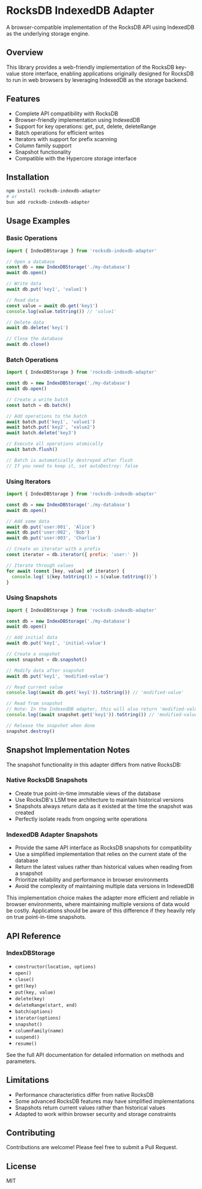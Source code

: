 # RocksDB IndexedDB Adapter

A browser-compatible implementation of the RocksDB API using IndexedDB as the underlying storage engine.

## Overview

This library provides a web-friendly implementation of the RocksDB key-value store interface, enabling applications originally designed for RocksDB to run in web browsers by leveraging IndexedDB as the storage backend.

## Features

- Complete API compatibility with RocksDB
- Browser-friendly implementation using IndexedDB
- Support for key operations: get, put, delete, deleteRange
- Batch operations for efficient writes
- Iterators with support for prefix scanning
- Column family support
- Snapshot functionality
- Compatible with the Hypercore storage interface

## Installation

```bash
npm install rocksdb-indexdb-adapter
# or
bun add rocksdb-indexdb-adapter
```

## Usage Examples

### Basic Operations

```javascript
import { IndexDBStorage } from 'rocksdb-indexdb-adapter'

// Open a database
const db = new IndexDBStorage('./my-database')
await db.open()

// Write data
await db.put('key1', 'value1')

// Read data
const value = await db.get('key1')
console.log(value.toString()) // 'value1'

// Delete data
await db.delete('key1')

// Close the database
await db.close()
```

### Batch Operations

```javascript
import { IndexDBStorage } from 'rocksdb-indexdb-adapter'

const db = new IndexDBStorage('./my-database')
await db.open()

// Create a write batch
const batch = db.batch()

// Add operations to the batch
await batch.put('key1', 'value1')
await batch.put('key2', 'value2')
await batch.delete('key3')

// Execute all operations atomically
await batch.flush()

// Batch is automatically destroyed after flush
// If you need to keep it, set autoDestroy: false
```

### Using Iterators

```javascript
import { IndexDBStorage } from 'rocksdb-indexdb-adapter'

const db = new IndexDBStorage('./my-database')
await db.open()

// Add some data
await db.put('user:001', 'Alice')
await db.put('user:002', 'Bob')
await db.put('user:003', 'Charlie')

// Create an iterator with a prefix
const iterator = db.iterator({ prefix: 'user:' })

// Iterate through values
for await (const [key, value] of iterator) {
  console.log(`${key.toString()} = ${value.toString()}`)
}
```

### Using Snapshots

```javascript
import { IndexDBStorage } from 'rocksdb-indexdb-adapter'

const db = new IndexDBStorage('./my-database')
await db.open()

// Add initial data
await db.put('key1', 'initial-value')

// Create a snapshot
const snapshot = db.snapshot()

// Modify data after snapshot
await db.put('key1', 'modified-value')

// Read current value
console.log((await db.get('key1')).toString()) // 'modified-value'

// Read from snapshot
// Note: In the IndexedDB adapter, this will also return 'modified-value'
console.log((await snapshot.get('key1')).toString()) // 'modified-value'

// Release the snapshot when done
snapshot.destroy()
```

## Snapshot Implementation Notes

The snapshot functionality in this adapter differs from native RocksDB:

### Native RocksDB Snapshots
- Create true point-in-time immutable views of the database
- Use RocksDB's LSM tree architecture to maintain historical versions
- Snapshots always return data as it existed at the time the snapshot was created
- Perfectly isolate reads from ongoing write operations

### IndexedDB Adapter Snapshots
- Provide the same API interface as RocksDB snapshots for compatibility
- Use a simplified implementation that relies on the current state of the database
- Return the latest values rather than historical values when reading from a snapshot
- Prioritize reliability and performance in browser environments
- Avoid the complexity of maintaining multiple data versions in IndexedDB

This implementation choice makes the adapter more efficient and reliable in browser environments, where maintaining multiple versions of data would be costly. Applications should be aware of this difference if they heavily rely on true point-in-time snapshots.

## API Reference

### IndexDBStorage

- `constructor(location, options)`
- `open()`
- `close()`
- `get(key)`
- `put(key, value)`
- `delete(key)`
- `deleteRange(start, end)`
- `batch(options)`
- `iterator(options)`
- `snapshot()`
- `columnFamily(name)`
- `suspend()`
- `resume()`

See the full API documentation for detailed information on methods and parameters.

## Limitations

- Performance characteristics differ from native RocksDB
- Some advanced RocksDB features may have simplified implementations
- Snapshots return current values rather than historical values
- Adapted to work within browser security and storage constraints

## Contributing

Contributions are welcome! Please feel free to submit a Pull Request.

## License

MIT 